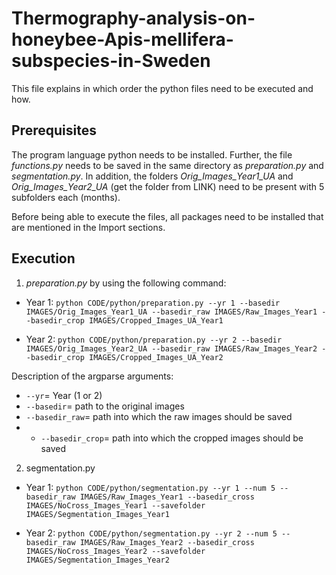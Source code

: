 # Thermography-analysis-on-honeybee-Apis-mellifera-subspecies-in-Sweden

This file explains in which order the python files need to be executed and how.

## Prerequisites
The program language python needs to be installed.
Further, the file *functions.py* needs to be saved in the same directory as *preparation.py* and *segmentation.py*.
In addition, the folders *Orig_Images_Year1_UA* and *Orig_Images_Year2_UA* (get the folder from LINK) need to be present with 5 subfolders each (months).

Before being able to execute the files, all packages need to be installed that are mentioned in the Import sections.

## Execution 

1. *preparation.py* by using the following command:

- Year 1: `python CODE/python/preparation.py --yr 1 --basedir IMAGES/Orig_Images_Year1_UA --basedir_raw IMAGES/Raw_Images_Year1 --basedir_crop IMAGES/Cropped_Images_UA_Year1`

- Year 2: `python CODE/python/preparation.py --yr 2 --basedir IMAGES/Orig_Images_Year2_UA --basedir_raw IMAGES/Raw_Images_Year2 --basedir_crop IMAGES/Cropped_Images_UA_Year2`

Description of the argparse arguments:
- `--yr`= Year (1 or 2)
- `--basedir`= path to the original images
- `--basedir_raw`= path into which the raw images should be saved
- - `--basedir_crop`= path into which the cropped images should be saved

2. segmentation.py

- Year 1: `python CODE/python/segmentation.py --yr 1 --num 5 --basedir_raw IMAGES/Raw_Images_Year1 --basedir_cross IMAGES/NoCross_Images_Year1 --savefolder IMAGES/Segmentation_Images_Year1`

- Year 2: `python CODE/python/segmentation.py --yr 2 --num 5 --basedir_raw IMAGES/Raw_Images_Year2 --basedir_cross IMAGES/NoCross_Images_Year2 --savefolder IMAGES/Segmentation_Images_Year2`




